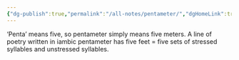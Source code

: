 ```yaml
---
{"dg-publish":true,"permalink":"/all-notes/pentameter/","dgHomeLink":true,"dgPassFrontmatter":false}
---
```


‘Penta’ means five, so pentameter simply means five meters. A line of poetry written in iambic pentameter has five feet = five sets of stressed syllables and unstressed syllables.
